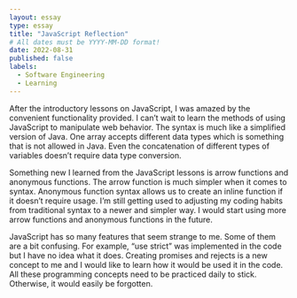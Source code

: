 ```yaml
---
layout: essay
type: essay
title: "JavaScript Reflection"
# All dates must be YYYY-MM-DD format!
date: 2022-08-31
published: false
labels:
  - Software Engineering
  - Learning
---
```


After the introductory lessons on JavaScript, I was amazed by the convenient functionality provided. I can’t wait to learn the methods of using JavaScript to manipulate web behavior. The syntax is much like a simplified version of Java. One array accepts different data types which is something that is not allowed in Java. Even the concatenation of different types of variables doesn’t require data type conversion. 

Something new I learned from the JavaScript lessons is arrow functions and anonymous functions. The arrow function is much simpler when it comes to syntax. Anonymous function syntax allows us to create an inline function if it doesn’t require usage. I’m still getting used to adjusting my coding habits from traditional syntax to a newer and simpler way. I would start using more arrow functions and anonymous functions in the future.

JavaScript has so many features that seem strange to me. Some of them are a bit confusing. For example, “use strict” was implemented in the code but I have no idea what it does. Creating promises and rejects is a new concept to me and I would like to learn how it would be used it in the code. All these programming concepts need to be practiced daily to stick. Otherwise, it would easily be forgotten.


